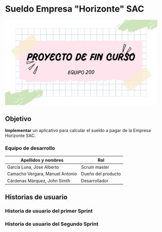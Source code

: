 # Sueldo Empresa "Horizonte" SAC
<img src="images/Presentacion%20PFC.png" width=500>

## Objetivo
**Implementar** un aplicativo para calcular el sueldo a pagar de la Empresa Horizonte SAC.
### Equipo de desarrollo
Apellidos y nombres | Rol
------------ | -------------
Garcia Luna, Jose Alberto | Scrum master
Camacho Vergara, Manuel Antonio | Dueño del producto
Cárdenas Márquez, John Simth | Desarrollador

## Historias de usuario
### Historia de usuario del primer Sprint
### Historia de usuario del Segundo Sprint
